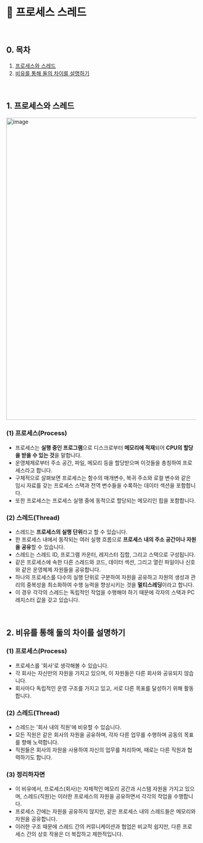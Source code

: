 # 📕 프로세스 스레드

<br/>

## 0. 목차

1. [프로세스와 스레드](#1-프로세스와-스레드)
2. [비유를 통해 둘의 차이를 설명하기](#2-비유를-통해-둘의-차이를-설명하기)

<br/>

## 1. 프로세스와 스레드

<p align="left" width="100%"><img width="800" alt="image" src="https://github.com/ella-yschoi/shu-programming-class/assets/123397411/03386a81-98f9-42ba-9a86-b20faddb9ad3">

### (1) 프로세스(Process)

- 프로세스는 **실행 중인 프로그램**으로 디스크로부터 **메모리에 적재**되어 **CPU의 할당을 받을 수 있는 것**을 말합니다.
- 운영체제로부터 주소 공간, 파일, 메모리 등을 할당받으며 이것들을 총칭하여 프로세스라고 합니다.
- 구체적으로 살펴보면 프로세스는 함수의 매개변수, 복귀 주소와 로컬 변수와 같은 임시 자료를 갖는 프로세스 스택과 전역 변수들을 수록하는 데이터 섹션을 포함합니다.
- 또한 프로세스는 프로세스 실행 중에 동적으로 할당되는 메모리인 힙을 포함합니다.

### (2) 스레드(Thread)

- 스레드는 **프로세스의 실행 단위**라고 할 수 있습니다.
- 한 프로세스 내에서 동작되는 여러 실행 흐름으로 **프로세스 내의 주소 공간이나 자원을 공유**할 수 있습니다.
- 스레드는 스레드 ID, 프로그램 카운터, 레지스터 집합, 그리고 스택으로 구성됩니다.
- 같은 프로세스에 속한 다른 스레드와 코드, 데이터 섹션, 그리고 열린 파일이나 신호와 같은 운영체제 자원들을 공유합니다.
- 하나의 프로세스를 다수의 실행 단위로 구분하여 자원을 공유하고 자원의 생성과 관리의 중복성을 최소화하여 수행 능력을 향상시키는 것을 **멀티스레딩**이라고 합니다.
- 이 경우 각각의 스레드는 독립적인 작업을 수행해야 하기 때문에 각자의 스택과 PC 레지스터 값을 갖고 있습니다.

<br/>

## 2. 비유를 통해 둘의 차이를 설명하기

### (1) 프로세스(Process)

- 프로세스를 '회사'로 생각해볼 수 있습니다.
- 각 회사는 자신만의 자원을 가지고 있으며, 이 자원들은 다른 회사와 공유되지 않습니다.
- 회사마다 독립적인 운영 구조를 가지고 있고, 서로 다른 목표를 달성하기 위해 활동합니다.

### (2) 스레드(Thread)

- 스레드는 '회사 내의 직원'에 비유할 수 있습니다.
- 모든 직원은 같은 회사의 자원을 공유하며, 각자 다른 업무를 수행하며 공동의 목표를 향해 노력합니다.
- 직원들은 회사의 자원을 사용하여 자신의 업무를 처리하며, 때로는 다른 직원과 협력하기도 합니다.

### (3) 정리하자면

- 이 비유에서, 프로세스(회사)는 자체적인 메모리 공간과 시스템 자원을 가지고 있으며, 스레드(직원)는 이러한 프로세스의 자원을 공유하면서 각각의 작업을 수행합니다.
- 프로세스 간에는 자원을 공유하지 않지만, 같은 프로세스 내의 스레드들은 메모리와 자원을 공유합니다.
- 이러한 구조 때문에 스레드 간의 커뮤니케이션과 협업은 비교적 쉽지만, 다른 프로세스 간의 상호 작용은 더 복잡하고 제한적입니다.

